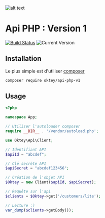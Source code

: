 ![alt text](http://www.oktey.com/img/oktey150.jpg "Oktey")
# Api PHP : Version 1

[![Build Status](https://travis-ci.org/Oktey/api-php-v1.svg?branch=master)](https://travis-ci.org/Oktey/api-php-v1) ![Current Version](https://img.shields.io/badge/version-1.0.0-green.svg)

## Installation
Le plus simple est d'utiliser [composer](https://getcomposer.org/)
```bash
composer require oktey/api-php-v1
```

## Usage
```php
<?php

namespace App;

// Utiliser l'autoloader composer
require __DIR__ . '/vendor/autoload.php';

use Oktey\Api\Client;

// Identifiant API
$apiId = "abcdef";

// Clé secrète API
$apiSecret = "abcdef123456";

// Création de l'objet API
$Oktey = new Client($apiId, $apiSecret);

// Requête sur l'api
$clients = $Oktey->get('/customers/lite');

// Lecture :)
var_dump($clients->getBody());
```

